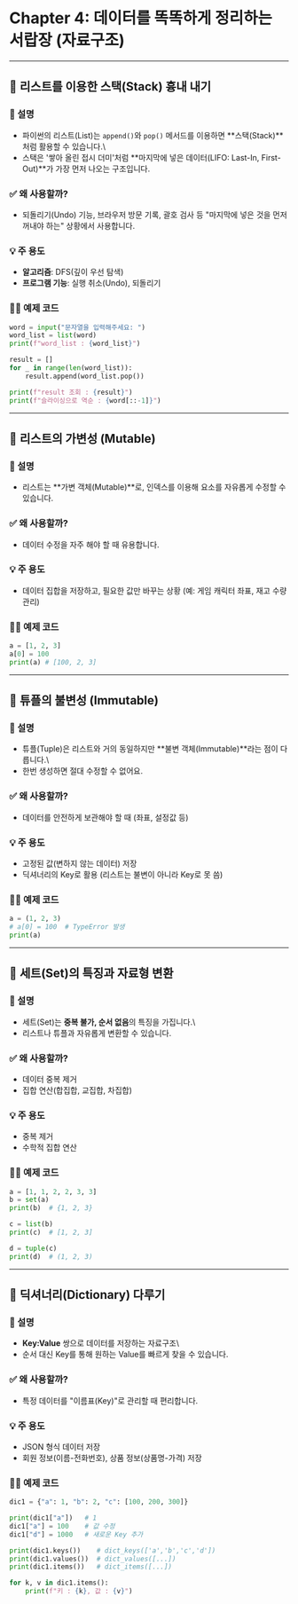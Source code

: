 # Chapter 4: 데이터를 똑똑하게 정리하는 서랍장 (자료구조)

------------------------------------------------------------------------

## 🔸 리스트를 이용한 스택(Stack) 흉내 내기

### 📌 설명

-   파이썬의 리스트(List)는 `append()`와 `pop()` 메서드를 이용하면
    **스택(Stack)**처럼 활용할 수 있습니다.\
-   스택은 '쌓아 올린 접시 더미'처럼 **마지막에 넣은 데이터(LIFO:
    Last-In, First-Out)**가 가장 먼저 나오는 구조입니다.

### ✅ 왜 사용할까?

-   되돌리기(Undo) 기능, 브라우저 방문 기록, 괄호 검사 등 "마지막에 넣은
    것을 먼저 꺼내야 하는" 상황에서 사용합니다.

### 💡 주 용도

-   **알고리즘**: DFS(깊이 우선 탐색)
-   **프로그램 기능**: 실행 취소(Undo), 되돌리기

### 🧑‍💻 예제 코드

``` python
word = input("문자열을 입력해주세요: ")
word_list = list(word)
print(f"word_list : {word_list}")

result = []
for _ in range(len(word_list)):
    result.append(word_list.pop())

print(f"result 조회 : {result}")
print(f"슬라이싱으로 역순 : {word[::-1]}")
```

------------------------------------------------------------------------

## 🔸 리스트의 가변성 (Mutable)

### 📌 설명

-   리스트는 **가변 객체(Mutable)**로, 인덱스를 이용해 요소를 자유롭게
    수정할 수 있습니다.

### ✅ 왜 사용할까?

-   데이터 수정을 자주 해야 할 때 유용합니다.

### 💡 주 용도

-   데이터 집합을 저장하고, 필요한 값만 바꾸는 상황 (예: 게임 캐릭터
    좌표, 재고 수량 관리)

### 🧑‍💻 예제 코드

``` python
a = [1, 2, 3]
a[0] = 100
print(a) # [100, 2, 3]
```

------------------------------------------------------------------------

## 🔸 튜플의 불변성 (Immutable)

### 📌 설명

-   튜플(Tuple)은 리스트와 거의 동일하지만 **불변 객체(Immutable)**라는
    점이 다릅니다.\
-   한번 생성하면 절대 수정할 수 없어요.

### ✅ 왜 사용할까?

-   데이터를 안전하게 보관해야 할 때 (좌표, 설정값 등)

### 💡 주 용도

-   고정된 값(변하지 않는 데이터) 저장
-   딕셔너리의 Key로 활용 (리스트는 불변이 아니라 Key로 못 씀)

### 🧑‍💻 예제 코드

``` python
a = (1, 2, 3)
# a[0] = 100  # TypeError 발생
print(a)
```

------------------------------------------------------------------------

## 🔸 세트(Set)의 특징과 자료형 변환

### 📌 설명

-   세트(Set)는 **중복 불가, 순서 없음**의 특징을 가집니다.\
-   리스트나 튜플과 자유롭게 변환할 수 있습니다.

### ✅ 왜 사용할까?

-   데이터 중복 제거
-   집합 연산(합집합, 교집합, 차집합)

### 💡 주 용도

-   중복 제거
-   수학적 집합 연산

### 🧑‍💻 예제 코드

``` python
a = [1, 1, 2, 2, 3, 3]
b = set(a)
print(b)  # {1, 2, 3}

c = list(b)
print(c)  # [1, 2, 3]

d = tuple(c)
print(d)  # (1, 2, 3)
```

------------------------------------------------------------------------

## 🔸 딕셔너리(Dictionary) 다루기

### 📌 설명

-   **Key:Value** 쌍으로 데이터를 저장하는 자료구조\
-   순서 대신 Key를 통해 원하는 Value를 빠르게 찾을 수 있습니다.

### ✅ 왜 사용할까?

-   특정 데이터를 "이름표(Key)"로 관리할 때 편리합니다.

### 💡 주 용도

-   JSON 형식 데이터 저장
-   회원 정보(이름-전화번호), 상품 정보(상품명-가격) 저장

### 🧑‍💻 예제 코드

``` python
dic1 = {"a": 1, "b": 2, "c": [100, 200, 300]}

print(dic1["a"])   # 1
dic1["a"] = 100    # 값 수정
dic1["d"] = 1000   # 새로운 Key 추가

print(dic1.keys())    # dict_keys(['a','b','c','d'])
print(dic1.values())  # dict_values([...])
print(dic1.items())   # dict_items([...])

for k, v in dic1.items():
    print(f"키 : {k}, 값 : {v}")
```
